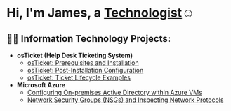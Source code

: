 <h1>Hi, I'm James, a <a href="https://linkedin.com/in/Josh">Technologist</a>☺</h1>

<h2>👨‍💻 Information Technology Projects:</h2>

- <b>osTicket (Help Desk Ticketing System)</b>
  - [osTicket: Prerequisites and Installation](https://github.com/fridaytill/osticket-prereqs)
  - [osTicket: Post-Installation Configuration](https://github.com/fridaytill/post-install-config)
  - [osTicket: Ticket Lifecycle Examples](https://github.com/fridaytill/jamesomoerah/ticket-lifecycle)
- <b>Microsoft Azure</b>
  - [Configuring On-premises Active Directory within Azure VMs](https://github.com/jamesomoerah/configure-ad)
  - [Network Security Groups (NSGs) and Inspecting Network Protocols](https://github.com/jamesomoerah/azure-network-protocols)



